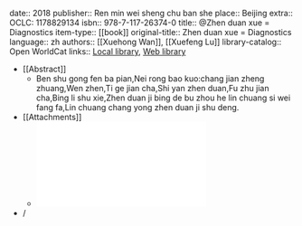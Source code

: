 date:: 2018
publisher:: Ren min wei sheng chu ban she
place:: Beijing
extra:: OCLC: 1178829134
isbn:: 978-7-117-26374-0
title:: @Zhen duan xue = Diagnostics
item-type:: [[book]]
original-title:: Zhen duan xue = Diagnostics
language:: zh
authors:: [[Xuehong Wan]], [[Xuefeng Lu]]
library-catalog:: Open WorldCat
links:: [Local library](zotero://select/library/items/STF83GYJ), [Web library](https://www.zotero.org/users/6626953/items/STF83GYJ)

- [[Abstract]]
	- Ben shu gong fen ba pian,Nei rong bao kuo:chang jian zheng zhuang,Wen zhen,Ti ge jian cha,Shi yan zhen duan,Fu zhu jian cha,Bing li shu xie,Zhen duan ji bing de bu zhou he lin chuang si wei fang fa,Lin chuang chang yong zhen duan ji shu deng.
- [[Attachments]]
	- ![Wan_Lu_2018_Zhen duan xue = Diagnostics.pdf](file:///Users/waytrue/PDFs/Wan_Lu_2018_Zhen%20duan%20xue%20=%20Diagnostics.pdf)
- /